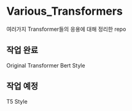 # Various_Transformers

여러가지 Transformer들의 응용에 대해 정리한 repo

## 작업 완료
Original Transformer
Bert Style
## 작업 예정
T5 Style
